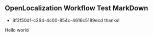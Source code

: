 ## OpenLocalization Workflow Test MarkDown
* 8f3f50d1-c264-4c00-854c-4616c5189ecd 
thanks!

Hello world